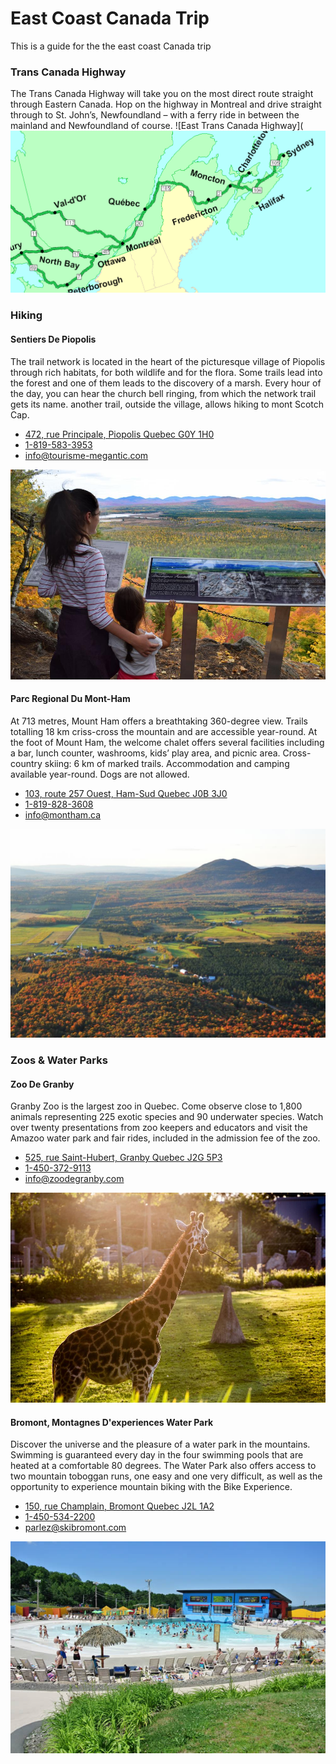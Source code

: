 
# East Coast Canada Trip
This is a guide for the  the east coast Canada trip

### Trans Canada Highway
The Trans Canada Highway will take you on the most direct route straight through Eastern Canada. Hop on the highway in Montreal and drive straight through to St. John’s, Newfoundland – with a ferry ride in between the mainland and Newfoundland of course.
![East Trans Canada Highway](![east-trans-canada-highway.png](https://github.com/brocktaban/website/blob/trip/trip/canada/east-coast/east-trans-canada-highway.png?raw=true)

### Hiking
#### Sentiers De Piopolis
The trail network is located in the heart of the picturesque village of Piopolis through rich habitats, for both wildlife and for the flora. Some trails lead into the forest and one of them leads to the discovery of a marsh. Every hour of the day, you can hear the church bell ringing, from which the network trail gets its name. another trail, outside the village, allows hiking to mont Scotch Cap.

- [472, rue Principale, Piopolis Quebec G0Y 1H0](https://goo.gl/maps/jF2cVPZ5TVzHyiCi9)
- [1-819-583-3953](tel:+18195833953)
- [info@tourisme-megantic.com](mailto:info@tourisme-megantic.com)

![Sentiers De Piopolis](https://github.com/brocktaban/website/blob/trip/trip/canada/east-coast/sentiers-de-piopolis.png?raw=true)

#### Parc Regional Du Mont-Ham
At 713 metres, Mount Ham offers a breathtaking 360-degree view. Trails totalling 18 km criss-cross the mountain and are accessible year-round. At the foot of Mount Ham, the welcome chalet offers several facilities including a bar, lunch counter, washrooms, kids’ play area, and picnic area. Cross-country skiing: 6 km of marked trails. Accommodation and camping available year-round. Dogs are not allowed.

- [103, route 257 Ouest, Ham-Sud Quebec J0B 3J0](https://goo.gl/maps/iVZ5KacbwWd6BYZ8A)
- [1-819-828-3608](tel:+18198283608)
- [info@montham.ca](mailto:info@montham.ca)

![Sentiers De Piopolis](https://github.com/brocktaban/website/blob/trip/trip/canada/east-coast/parc-regional-du-mont-ham.png?raw=true)

### Zoos & Water Parks
#### Zoo De Granby
Granby Zoo is the largest zoo in Quebec. Come observe close to 1,800 animals representing 225 exotic species and 90 underwater species. Watch over twenty presentations from zoo keepers and educators and visit the Amazoo water park and fair rides, included in the admission fee of the zoo.

- [525, rue Saint-Hubert, Granby Quebec J2G 5P3](https://goo.gl/maps/yCZNWR56DBEEKLdQA)
- [1-450-372-9113](tel:+14503729113)
- [info@zoodegranby.com](mailto:info@zoodegranby.com)

![Sentiers De Piopolis](https://github.com/brocktaban/website/blob/trip/trip/canada/east-coast/zoo-de-granby.png?raw=true)

#### Bromont, Montagnes D'experiences Water Park
Discover the universe and the pleasure of a water park in the mountains. Swimming is guaranteed every day in the four swimming pools that are heated at a comfortable 80 degrees. The Water Park also offers access to two mountain toboggan runs, one easy and one very difficult, as well as the opportunity to experience mountain biking with the Bike Experience.

- [150, rue Champlain, Bromont Quebec J2L 1A2](https://goo.gl/maps/7ZHdKqPbNR2ZfTjF6)
- [1-450-534-2200](tel:+14505342200)
- [parlez@skibromont.com](mailto:parlez@skibromont.com)

![Sentiers De Piopolis](https://github.com/brocktaban/website/blob/trip/trip/canada/east-coast/bromont-montagnes-d-experiences-water-park.png?raw=true)
